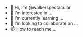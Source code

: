 - 👋 Hi, I’m @walkerspectacular
- 👀 I’m interested in ...
- 🌱 I’m currently learning ...
- 💞️ I’m looking to collaborate on ...
- 📫 How to reach me ...

<!---
walkerspectacular/walkerspectacular is a ✨ special ✨ repository because its `README.md` (this file) appears on your GitHub profile.
You can click the Preview link to take a look at your changes.
--->
